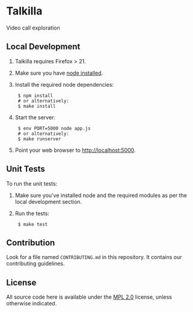 Talkilla
========

Video call exploration

Local Development
-----------------

1. Talkilla requires Firefox > 21.

2. Make sure you have [node installed](http://nodejs.org/).

3. Install the required node dependencies:

        $ npm install
        # or alternatively:
        $ make install

4. Start the server:

        $ env PORT=5000 node app.js
        # or alternatively:
        $ make runserver

5. Point your web browser to [http://localhost:5000](http://localhost:5000).


Unit Tests
----------

To run the unit tests:

1. Make sure you've installed node and the required modules as per the local development section.

2. Run the tests:

        $ make test


Contribution
------------

Look for a file named `CONTRIBUTING.md` in this repository. It
contains our contributing guidelines.

License
-------

All source code here is available under the
[MPL 2.0](https://mozilla.org/MPL/2.0/) license, unless otherwise
indicated.

